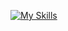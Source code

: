 [![My Skills](https://skillicons.dev/icons?i=ae,ps,pr,ai,figma,blender,html,css,js)](https://skillicons.dev)
